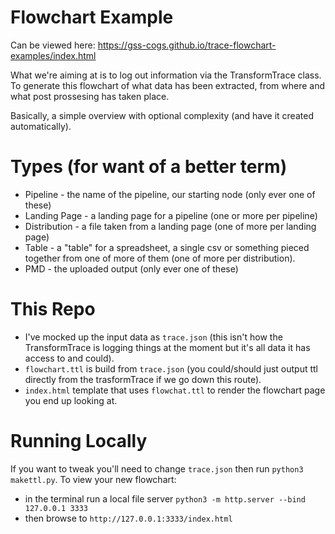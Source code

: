 
# Flowchart Example

Can be viewed here: https://gss-cogs.github.io/trace-flowchart-examples/index.html

What we're aiming at is to log out information via the TransformTrace class. To generate this flowchart of what data has been extracted, from where and what post prossesing has taken place.

Basically, a simple overview with optional complexity (and have it created automatically).


# Types (for want of a better term)

* Pipeline - the name of the pipeline, our starting node (only ever one of these)
* Landing Page - a landing page for a pipeline (one or more per pipeline)
* Distribution - a file taken from a landing page (one of more per landing page)
* Table - a "table" for a spreadsheet, a single csv or something pieced together from one of more of them (one of more per distribution).
* PMD - the uploaded output (only ever one of these)

# This Repo

* I've mocked up the input data as `trace.json` (this isn't how the TransformTrace is logging things at the moment but it's all data it has access to and could). 
* `flowchart.ttl` is build from `trace.json` (you could/should just output ttl directly from the trasformTrace if we go down this route).
* `index.html` template that uses `flowchat.ttl` to render the flowchart page you end up looking at.

# Running Locally

If you want to tweak you'll need to change `trace.json` then run `python3 makettl.py`. To view your new flowchart:
* in the terminal run a local file server `python3 -m http.server --bind 127.0.0.1 3333`
* then browse to `http://127.0.0.1:3333/index.html`
